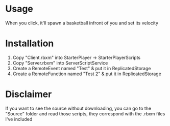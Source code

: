 # Usage

When you click, it'll spawn a basketball infront of you and set its velocity

# Installation

1. Copy "Client.rbxm" into StarterPlayer -> StarterPlayerScripts
2. Copy "Server.rbxm" into ServerScriptService
4. Create a RemoteEvent named "Test" & put it in ReplicatedStorage
5. Create a RemoteFunction named "Test 2" & put it in ReplicatedStorage

# Disclaimer

If you want to see the source without downloading, you can go to the "Source" folder and read those scripts, they correspond with the .rbxm files I've included
